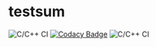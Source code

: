 # testsum
![C/C++ CI](https://github.com/stepin105329/testsum/workflows/C/C++%20CI/badge.svg)
[![Codacy Badge](https://app.codacy.com/project/badge/Grade/9b9f2d2a145a4af796f21116e7ef14b1)](https://www.codacy.com/manual/stepin105329/testsum?utm_source=github.com&amp;utm_medium=referral&amp;utm_content=stepin105329/testsum&amp;utm_campaign=Badge_Grade)
![C/C++ CI](https://github.com/stepin105329/testsum/workflows/C/C++%20CI/badge.svg)
